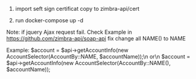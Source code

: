 1. import seft sign certificat
copy to zimbra-api/cert

2. run docker-compose up -d

Note: if jquery Ajax request fail. 
Check Example in https://github.com/zimbra-api/soap-api
fix change all NAME() to NAME

Example:
$account = $api->getAccountInfo(new AccountSelector(AccountBy::NAME, $accountName));\n
or\n
$account = $api->getAccountInfo(new AccountSelector(AccountBy::NAME(), $accountName));
